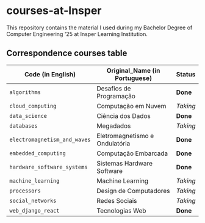 # courses-at-Insper

This repository contains the material I used during my Bachelor Degree of Computer Engineering '25 at Insper Learning Institution.

## Correspondence courses table

| Code (in English) | Original_Name (in Portuguese) | Status |
| --- | --- | --- |
| `algorithms` | Desafios de Programação | **Done** |
| `cloud_computing` | Computação em Nuvem | _Taking_ |
| `data_science` | Ciência dos Dados | **Done** |
| `databases` | Megadados | _Taking_ |
| `electromagnetism_and_waves` | Eletromagnetismo e Ondulatória | **Done** |
| `embedded_computing` | Computação Embarcada | **Done** |
| `hardware_software_systems` | Sistemas Hardware Software | **Done** |
| `machine_learning` | Machine Learning | _Taking_ |
| `processors` | Design de Computadores | _Taking_ |
| `social_networks` | Redes Sociais | _Taking_ |
| `web_django_react` | Tecnologias Web | **Done** |
